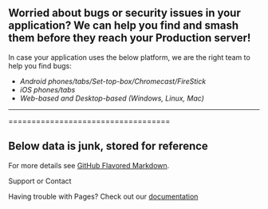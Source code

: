 ## Worried about bugs or security issues in your application? We can help you find and smash them before they reach your Production server!

In case your application uses the below platform, we are the right team to help you find bugs:
- _Android phones/tabs/Set-top-box/Chromecast/FireStick_
- _iOS phones/tabs_
- _Web-based and Desktop-based (Windows, Linux, Mac)_

____
===================================

## Below data is junk, stored for reference

For more details see [GitHub Flavored Markdown](https://guides.github.com/features/mastering-markdown/).

Support or Contact

Having trouble with Pages? Check out our [documentation](https://help.github.com/categories/github-pages-basics/)
